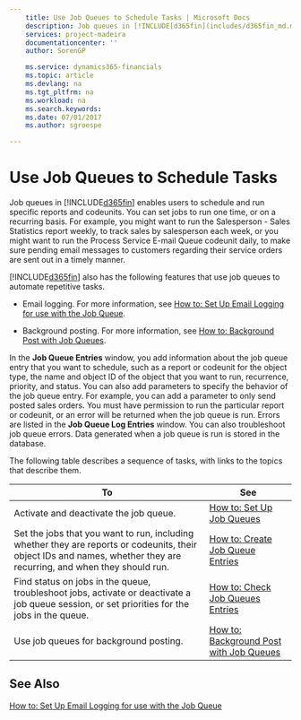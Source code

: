 ```yaml
---
    title: Use Job Queues to Schedule Tasks | Microsoft Docs
    description: Job queues in [!INCLUDE[d365fin](includes/d365fin_md.md)] enables users to schedule and run specific reports and codeunits. You can set jobs to run one time, or on a recurring basis. For example, you might want to run the Salesperson - Sales Statistics report weekly, to track sales by salesperson each week, or you might want to run the Process Service E-mail Queue codeunit daily, to make sure pending email messages to customers regarding their service orders are sent out in a timely manner.
    services: project-madeira
    documentationcenter: ''
    author: SorenGP

    ms.service: dynamics365-financials
    ms.topic: article
    ms.devlang: na
    ms.tgt_pltfrm: na
    ms.workload: na
    ms.search.keywords:
    ms.date: 07/01/2017
    ms.author: sgroespe

---
```

# Use Job Queues to Schedule Tasks
Job queues in [!INCLUDE[d365fin](includes/d365fin_md.md)] enables users to schedule and run specific reports and codeunits. You can set jobs to run one time, or on a recurring basis. For example, you might want to run the Salesperson - Sales Statistics report weekly, to track sales by salesperson each week, or you might want to run the Process Service E-mail Queue codeunit daily, to make sure pending email messages to customers regarding their service orders are sent out in a timely manner.  
  
 [!INCLUDE[d365fin](includes/d365fin_md.md)] also has the following features that use job queues to automate repetitive tasks.  
  
-   Email logging. For more information, see [How to: Set Up Email Logging for use with the Job Queue](../how-to-set-up-email-logging-for-use-with-the-job-queue.md).  
  
-   Background posting. For more information, see [How to: Background Post with Job Queues](../how-to-background-post-with-job-queues.md).  
  
 In the **Job Queue Entries** window, you add information about the job queue entry that you want to schedule, such as a report or codeunit for the object type, the name and object ID of the object that you want to run, recurrence, priority, and status. You can also add parameters to specify the behavior of the job queue entry. For example, you can add a parameter to only send posted sales orders. You must have permission to run the particular report or codeunit, or an error will be returned when the job queue is run. Errors are listed in the **Job Queue Log Entries** window. You can also troubleshoot job queue errors. Data generated when a job queue is run is stored in the database.  
  
 The following table describes a sequence of tasks, with links to the topics that describe them.   
  
|**To**|**See**|  
|------------|-------------|  
|Activate and deactivate the job queue.|[How to: Set Up Job Queues](../how-to-set-up-job-queues.md)|  
|Set the jobs that you want to run, including whether they are reports or codeunits, their object IDs and names, whether they are recurring, and when they should run.|[How to: Create Job Queue Entries](../how-to-create-job-queue-entries.md)|  
|Find status on jobs in the queue, troubleshoot jobs, activate or deactivate a job queue session, or set priorities for the jobs in the queue.|[How to: Check Job Queues Entries](../how-to-check-job-queues-entries.md)|  
|Use job queues for background posting.|[How to: Background Post with Job Queues](../how-to-background-post-with-job-queues.md)|  
  
## See Also  
 [How to: Set Up Email Logging for use with the Job Queue](../how-to-set-up-email-logging-for-use-with-the-job-queue.md)